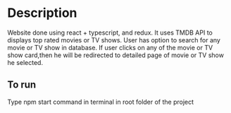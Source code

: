 # Description
Website done using react + typescript, and redux. It uses TMDB API to displays top rated movies or TV shows. User has option to search for any movie or TV show in database. If user clicks on any of the movie or TV show card,then he will be redirected to detailed page of movie or TV show he selected.

## To run
Type npm start command in terminal in root folder of the project